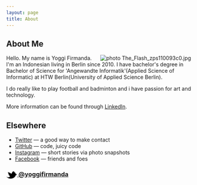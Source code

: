 ```yaml
---
layout: page
title: About
---
```


## About Me

<img width="50%" align="right" src="http://i1284.photobucket.com/albums/a569/sumvats/Webtech/The_Flash_zps110093c0.jpg" border="0" alt=" photo The_Flash_zps110093c0.jpg"/>

Hello. My name is Yoggi Firmanda. I'm an Indonesian living in Berlin since 2010. I have bachelor's degree in Bachelor of Science for 'Angewandte Informatik'(Applied Science of Informatic) at HTW Berlin(University of Applied Science Berlin).

I do really like to play football and badminton and i have passion for art and technology.

More information can be found through [LinkedIn](http://linkedin.com/pub/yoggi-firmanda/90/98b/858).

<!-- - [Read more about my work with Spotify &rarr;](/about/spotify/) -->
<!-- - [Some of my favorite technical papers &rarr;](https://www.dropbox.com/sh/is0sy5350lr4v9j/AADQlhVSQcRw6vCNKQgGWelqa) -->


## Elsewhere

- [Twitter](http://twitter.com/yoggifirmanda) — a good way to make contact
- [GitHub](https://github.com/cescgie) — code, juicy code
- [Instagram](http://instagram.com/yoggifirmanda/) — short stories via photo snapshots
- [Facebook](http://www.facebook.com/yoggi.firmanda) — friends and foes

### [<img src="/res/twitter.png" width="29" height="20" style="display:inline-block;vertical-align:middle"> @yoggifirmanda](http://twitter.com/yoggifirmanda)
